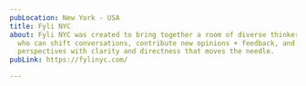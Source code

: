 ```yaml
---
pubLocation: New York - USA
title: Fyli NYC
about: Fyli NYC​ was created to bring together a room of diverse thinkers and dreamers
  who can shift conversations, contribute new opinions + feedback, and bring different
  perspectives with clarity and directness that moves the needle.
pubLink: https://fylinyc.com/

---
```

